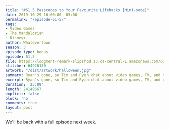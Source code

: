 ```yaml
---
title: "#61.5 Passcodes to Your Favourite Lifehacks [Mini-sode]"
date: 2019-10-29 16:00:00 -05:00
permalink: "/episode-61-5/"
tags:
- Video Games
- The Mandalorian
- Disney+
author: Whatevertown
season: 3
episode_type: bonus
episode: 61.5
file: https://lodgment-remark-slipshod.s3.ca-central-1.amazonaws.com/61.5.mp3
stitcher: 64926130
artwork: "/dist/artwork/halloween.jpg"
summary: Ryan's gone, so Tim and Ryan chat about video games, TV, and other things – NPSPS-style.
excerpt: Ryan's gone, so Tim and Ryan chat about video games, TV, and other things – NPSPS-style.
duration: '25:09'
length: 24149667
explicit: false
block: 'no'
comments: true
layout: post
---
```


We'll be back with a full episode next week.
